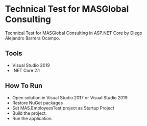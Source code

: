 # Technical Test for MASGlobal Consulting

Technical Test for MASGlobal Consulting in ASP.NET Core 
by Diego Alejandro Barrera Ocampo.

## Tools

* Visual Studio 2019
* .NET Core 2.1

## How To Run

* Open solution in Visual Studio 2017 or Visual Studio 2019 
* Restore NuGet packages
* Set MAS.EmployeesTest project as Startup Project
* Build the project.
* Run the application.
